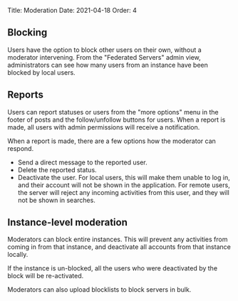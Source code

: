 Title: Moderation
Date: 2021-04-18
Order: 4

## Blocking
Users have the option to block other users on their own, without a moderator intervening. From the "Federated Servers" admin view, administrators can see how many users from an instance have been blocked by local users.

## Reports
Users can report statuses or users from the "more options" menu in the footer of posts and the follow/unfollow buttons for users. When a report is made, all users with admin permissions will receive a notification.

When a report is made, there are a few options how the moderator can respond.
- Send a direct message to the reported user.
- Delete the reported status.
- Deactivate the user. For local users, this will make them unable to log in, and their account will not be shown in the application. For remote users, the server will reject any incoming activities from this user, and they will not be shown in searches.

## Instance-level moderation
Moderators can block entire instances. This will prevent any activities from coming in from that instance, and deactivate all accounts from that instance locally.

If the instance is un-blocked, all the users who were deactivated by the block will be re-activated.

Moderators can also upload blocklists to block servers in bulk.
